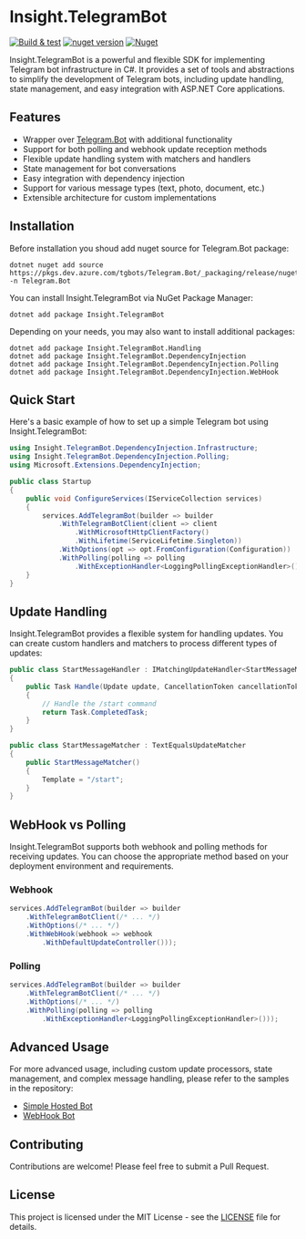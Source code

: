 # Insight.TelegramBot

[![Build & test](https://github.com/nazarovsa/Insight.TelegramBot/actions/workflows/dotnet.yml/badge.svg)](https://github.com/nazarovsa/Insight.TelegramBot/actions/workflows/dotnet.yml)
[![nuget version](https://img.shields.io/nuget/v/Insight.TelegramBot)](https://www.nuget.org/packages/Insight.TelegramBot/)
[![Nuget](https://img.shields.io/nuget/dt/Insight.TelegramBot?color=%2300000)](https://www.nuget.org/packages/Insight.TelegramBot/)

Insight.TelegramBot is a powerful and flexible SDK for implementing Telegram bot infrastructure in C#. It provides a set of tools and abstractions to simplify the development of Telegram bots, including update handling, state management, and easy integration with ASP.NET Core applications.

## Features

- Wrapper over [Telegram.Bot](https://github.com/TelegramBots/Telegram.Bot) with additional functionality
- Support for both polling and webhook update reception methods
- Flexible update handling system with matchers and handlers
- State management for bot conversations
- Easy integration with dependency injection
- Support for various message types (text, photo, document, etc.)
- Extensible architecture for custom implementations

## Installation

Before installation you shoud add nuget source for Telegram.Bot package:

```
dotnet nuget add source https://pkgs.dev.azure.com/tgbots/Telegram.Bot/_packaging/release/nuget/v3/index.json -n Telegram.Bot
```

You can install Insight.TelegramBot via NuGet Package Manager:

```
dotnet add package Insight.TelegramBot
```

Depending on your needs, you may also want to install additional packages:

```
dotnet add package Insight.TelegramBot.Handling
dotnet add package Insight.TelegramBot.DependencyInjection
dotnet add package Insight.TelegramBot.DependencyInjection.Polling
dotnet add package Insight.TelegramBot.DependencyInjection.WebHook
```

## Quick Start

Here's a basic example of how to set up a simple Telegram bot using Insight.TelegramBot:

```csharp
using Insight.TelegramBot.DependencyInjection.Infrastructure;
using Insight.TelegramBot.DependencyInjection.Polling;
using Microsoft.Extensions.DependencyInjection;

public class Startup
{
    public void ConfigureServices(IServiceCollection services)
    {
        services.AddTelegramBot(builder => builder
            .WithTelegramBotClient(client => client
                .WithMicrosoftHttpClientFactory()
                .WithLifetime(ServiceLifetime.Singleton))
            .WithOptions(opt => opt.FromConfiguration(Configuration))
            .WithPolling(polling => polling
                .WithExceptionHandler<LoggingPollingExceptionHandler>()));
    }
}
```

## Update Handling

Insight.TelegramBot provides a flexible system for handling updates. You can create custom handlers and matchers to process different types of updates:

```csharp
public class StartMessageHandler : IMatchingUpdateHandler<StartMessageMatcher>
{
    public Task Handle(Update update, CancellationToken cancellationToken = default)
    {
        // Handle the /start command
        return Task.CompletedTask;
    }
}

public class StartMessageMatcher : TextEqualsUpdateMatcher
{
    public StartMessageMatcher()
    {
        Template = "/start";
    }
}
```

## WebHook vs Polling

Insight.TelegramBot supports both webhook and polling methods for receiving updates. You can choose the appropriate method based on your deployment environment and requirements.

### Webhook

```csharp
services.AddTelegramBot(builder => builder
    .WithTelegramBotClient(/* ... */)
    .WithOptions(/* ... */)
    .WithWebHook(webhook => webhook
        .WithDefaultUpdateController()));
```

### Polling

```csharp
services.AddTelegramBot(builder => builder
    .WithTelegramBotClient(/* ... */)
    .WithOptions(/* ... */)
    .WithPolling(polling => polling
        .WithExceptionHandler<LoggingPollingExceptionHandler>()));
```

## Advanced Usage

For more advanced usage, including custom update processors, state management, and complex message handling, please refer to the samples in the repository:

- [Simple Hosted Bot](https://github.com/nazarovsa/Insight.TelegramBot/tree/master/samples/Insight.TelegramBot.Samples.SimpleHostedBot)
- [WebHook Bot](https://github.com/nazarovsa/Insight.TelegramBot/tree/master/samples/Insight.TelegramBot.Samples.WebHookBot)

## Contributing

Contributions are welcome! Please feel free to submit a Pull Request.

## License

This project is licensed under the MIT License - see the [LICENSE](LICENSE) file for details.